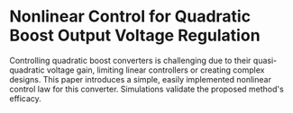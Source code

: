 # Nonlinear Control for Quadratic Boost Output Voltage Regulation
Controlling quadratic boost converters is challenging due to their quasi-quadratic voltage gain, limiting linear controllers or creating complex designs. This paper introduces a simple, easily implemented nonlinear control law for this converter. Simulations validate the proposed method's efficacy.
